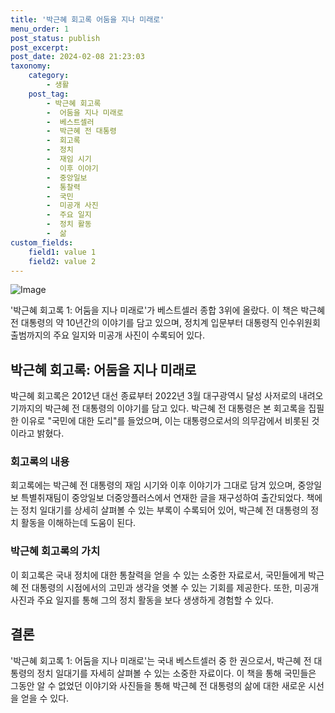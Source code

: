 ```yaml
---
title: '박근혜 회고록 어둠을 지나 미래로'
menu_order: 1
post_status: publish
post_excerpt: 
post_date: 2024-02-08 21:23:03
taxonomy:
    category:
        - 생활
    post_tag:
        - 박근혜 회고록
        -  어둠을 지나 미래로
        -  베스트셀러
        -  박근혜 전 대통령
        -  회고록
        -  정치
        -  재임 시기
        -  이후 이야기
        -  중앙일보
        -  통찰력
        -  국민
        -  미공개 사진
        -  주요 일지
        -  정치 활동
        -  삶
custom_fields:
    field1: value 1
    field2: value 2
---
```


![Image](https://imgnews.pstatic.net/image/003/2024/02/08/NISI20240207_0001476540_web_20240207130843_20240208174808362.jpg?type=w647)

'박근혜 회고록 1: 어둠을 지나 미래로'가 베스트셀러 종합 3위에 올랐다. 이 책은 박근혜 전 대통령의 약 10년간의 이야기를 담고 있으며, 정치계 입문부터 대통령직 인수위원회 출범까지의 주요 일지와 미공개 사진이 수록되어 있다.
## 박근혜 회고록: 어둠을 지나 미래로
박근혜 회고록은 2012년 대선 종료부터 2022년 3월 대구광역시 달성 사저로의 내려오기까지의 박근혜 전 대통령의 이야기를 담고 있다. 박근혜 전 대통령은 본 회고록을 집필한 이유로 "국민에 대한 도리"를 들었으며, 이는 대통령으로서의 의무감에서 비롯된 것이라고 밝혔다.
### 회고록의 내용
회고록에는 박근혜 전 대통령의 재임 시기와 이후 이야기가 그대로 담겨 있으며, 중앙일보 특별취재팀이 중앙일보 더중앙플러스에서 연재한 글을 재구성하여 출간되었다. 책에는 정치 일대기를 상세히 살펴볼 수 있는 부록이 수록되어 있어, 박근혜 전 대통령의 정치 활동을 이해하는데 도움이 된다.
### 박근혜 회고록의 가치
이 회고록은 국내 정치에 대한 통찰력을 얻을 수 있는 소중한 자료로서, 국민들에게 박근혜 전 대통령의 시점에서의 고민과 생각을 엿볼 수 있는 기회를 제공한다. 또한, 미공개 사진과 주요 일지를 통해 그의 정치 활동을 보다 생생하게 경험할 수 있다.
## 결론
'박근혜 회고록 1: 어둠을 지나 미래로'는 국내 베스트셀러 중 한 권으로서, 박근혜 전 대통령의 정치 일대기를 자세히 살펴볼 수 있는 소중한 자료이다. 이 책을 통해 국민들은 그동안 알 수 없었던 이야기와 사진들을 통해 박근혜 전 대통령의 삶에 대한 새로운 시선을 얻을 수 있다.
